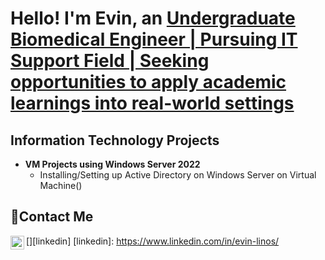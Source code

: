 <h1>
Hello! I'm Evin, an <a href="https://linkedin.com/in/evin-linos/">Undergraduate Biomedical Engineer | Pursuing IT Support Field | Seeking opportunities to apply academic learnings into real-world settings</a>
</h1>

<h2>Information Technology Projects</h2>

- <b>VM Projects using Windows Server 2022</b>
  - Installing/Setting up Active Directory on Windows Server on Virtual Machine()
<h2>📩Contact Me</h2>

[<img align="left" alt="Evin | LinkedIn" width="22px" src="https://cdn.jsdelivr.net/npm/simple-icons@v3/icons/linkedin.svg" />][linkedin]
[linkedin]: https://www.linkedin.com/in/evin-linos/
